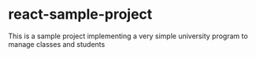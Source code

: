# react-sample-project

This is a sample project implementing a very simple university program to manage classes and students
